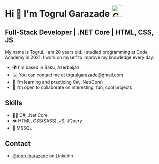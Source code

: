 
Hi 👋 I'm Togrul Garazade <img src="https://cdn.iconscout.com/icon/free/png-256/csharp-1175240.png" width="36" height="36" alt="CSharp" />
============================

## Full-Stack Developer | .NET Core | HTML, CSS, JS
My name is Togrul. I am 20 years old. I studied programming at Code Academy in 2021.
I work on myself to improve my knowledge every day.

* 🌍  I'm based in Baku, Azerbaijan
* ✉️  You can contact me at [togrulgarazade@gmail.com](mailto:togrulgarazade@gmail.com)
* 🧠  I'm learning and practicing C#, .Net(Core)
* 🤝  I'm open to collaborate on interesting, fun, cool projects

## Skills
- 👨‍💻 C#, .Net Core
- 👁️ HTML, CSS(SASS), JS, JQuery
- 💽 MSSQL

## Contact
- [@togrulgarazade](https://www.linkedin.com/in/togrulgarazade/) on LinkedIn
